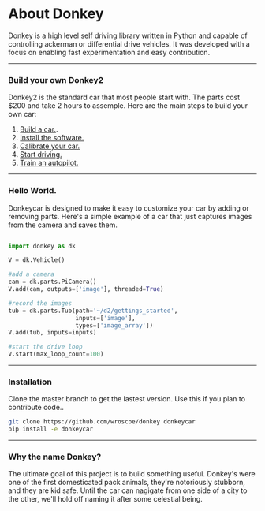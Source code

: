 # About Donkey

Donkey is a high level self driving library written in Python and capable of 
controlling ackerman or differential drive vehicles. It was developed with a 
focus on enabling fast experimentation and easy contribution.

---------

### Build your own Donkey2

Donkey2 is the standard car that most people start with. The parts cost $200
and take 2 hours to assemple. Here are the main steps to build your own car: 

1. [Build a car.](guide/build_hardware.md).
2. [Install the software.](guide/install_software.md)
3. [Calibrate your car.](guide/calibrate.md)
4. [Start driving.](guide/get_driving.md) 
5. [Train an autopilot.](guide/train_autopilot.md) 


---------------


### Hello World. 

Donkeycar is designed to make it easy to customize your car by adding or 
removing parts. Here's a simple example of a car that just captures
images from the camera and saves them.

```python

import donkey as dk

V = dk.Vehicle()

#add a camera
cam = dk.parts.PiCamera()
V.add(cam, outputs=['image'], threaded=True)

#record the images
tub = dk.parts.Tub(path='~/d2/gettings_started', 
                   inputs=['image'], 
                   types=['image_array'])
V.add(tub, inputs=inputs)

#start the drive loop
V.start(max_loop_count=100)
```

----------------

### Installation

Clone the master branch to get the lastest version. Use this if you plan 
to contribute code.. 
```bash
git clone https://github.com/wroscoe/donkey donkeycar
pip install -e donkeycar
```
-----------------------

### Why the name Donkey?

The ultimate goal of this project is to build something useful. Donkey's were
one of the first domesticated pack animals, they're notoriously stubborn, and 
they are kid safe. Until the car can nagigate from one side of a city to the 
other, we'll hold off naming it after some celestial being.